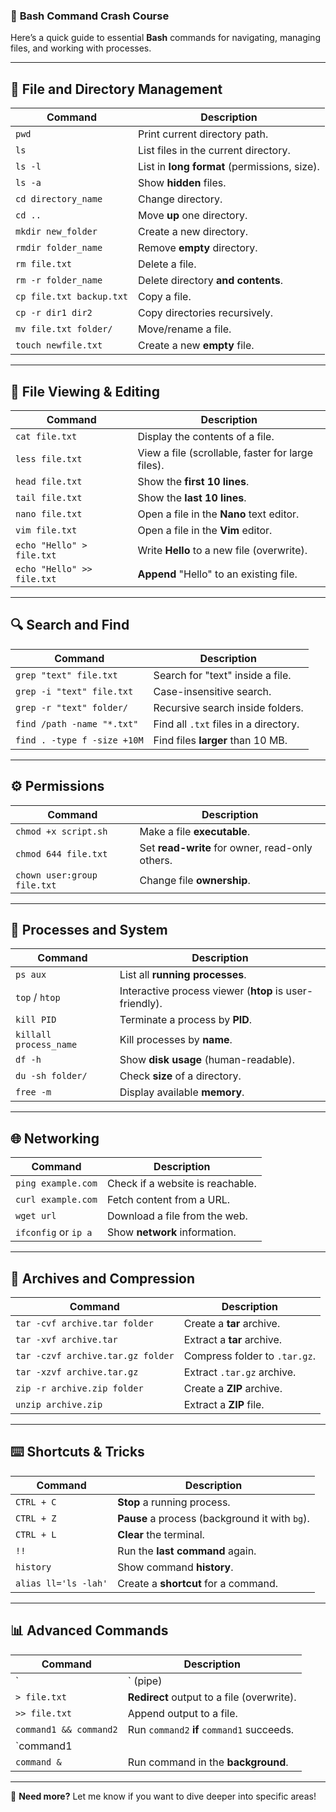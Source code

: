 ### 📌 **Bash Command Crash Course**

Here’s a quick guide to essential **Bash** commands for navigating, managing files, and working with processes.

---

## 📂 **File and Directory Management**

|**Command**|**Description**|
|---|---|
|`pwd`|Print current directory path.|
|`ls`|List files in the current directory.|
|`ls -l`|List in **long format** (permissions, size).|
|`ls -a`|Show **hidden** files.|
|`cd directory_name`|Change directory.|
|`cd ..`|Move **up** one directory.|
|`mkdir new_folder`|Create a new directory.|
|`rmdir folder_name`|Remove **empty** directory.|
|`rm file.txt`|Delete a file.|
|`rm -r folder_name`|Delete directory **and contents**.|
|`cp file.txt backup.txt`|Copy a file.|
|`cp -r dir1 dir2`|Copy directories recursively.|
|`mv file.txt folder/`|Move/rename a file.|
|`touch newfile.txt`|Create a new **empty** file.|

---

## 📄 **File Viewing & Editing**

|**Command**|**Description**|
|---|---|
|`cat file.txt`|Display the contents of a file.|
|`less file.txt`|View a file (scrollable, faster for large files).|
|`head file.txt`|Show the **first 10 lines**.|
|`tail file.txt`|Show the **last 10 lines**.|
|`nano file.txt`|Open a file in the **Nano** text editor.|
|`vim file.txt`|Open a file in the **Vim** editor.|
|`echo "Hello" > file.txt`|Write **Hello** to a new file (overwrite).|
|`echo "Hello" >> file.txt`|**Append** "Hello" to an existing file.|

---

## 🔍 **Search and Find**

|**Command**|**Description**|
|---|---|
|`grep "text" file.txt`|Search for "text" inside a file.|
|`grep -i "text" file.txt`|Case-insensitive search.|
|`grep -r "text" folder/`|Recursive search inside folders.|
|`find /path -name "*.txt"`|Find all `.txt` files in a directory.|
|`find . -type f -size +10M`|Find files **larger** than 10 MB.|

---

## ⚙️ **Permissions**

|**Command**|**Description**|
|---|---|
|`chmod +x script.sh`|Make a file **executable**.|
|`chmod 644 file.txt`|Set **read-write** for owner, read-only others.|
|`chown user:group file.txt`|Change file **ownership**.|

---

## 🧮 **Processes and System**

|**Command**|**Description**|
|---|---|
|`ps aux`|List all **running processes**.|
|`top` / `htop`|Interactive process viewer (**htop** is user-friendly).|
|`kill PID`|Terminate a process by **PID**.|
|`killall process_name`|Kill processes by **name**.|
|`df -h`|Show **disk usage** (human-readable).|
|`du -sh folder/`|Check **size** of a directory.|
|`free -m`|Display available **memory**.|

---

## 🌐 **Networking**

|**Command**|**Description**|
|---|---|
|`ping example.com`|Check if a website is reachable.|
|`curl example.com`|Fetch content from a URL.|
|`wget url`|Download a file from the web.|
|`ifconfig` or `ip a`|Show **network** information.|

---

## 🧰 **Archives and Compression**

|**Command**|**Description**|
|---|---|
|`tar -cvf archive.tar folder`|Create a **tar** archive.|
|`tar -xvf archive.tar`|Extract a **tar** archive.|
|`tar -czvf archive.tar.gz folder`|Compress folder to `.tar.gz`.|
|`tar -xzvf archive.tar.gz`|Extract `.tar.gz` archive.|
|`zip -r archive.zip folder`|Create a **ZIP** archive.|
|`unzip archive.zip`|Extract a **ZIP** file.|

---

## ⌨️ **Shortcuts & Tricks**

|**Command**|**Description**|
|---|---|
|`CTRL + C`|**Stop** a running process.|
|`CTRL + Z`|**Pause** a process (background it with `bg`).|
|`CTRL + L`|**Clear** the terminal.|
|`!!`|Run the **last command** again.|
|`history`|Show command **history**.|
|`alias ll='ls -lah'`|Create a **shortcut** for a command.|

---

## 📊 **Advanced Commands**

|**Command**|**Description**|
|---|---|
|`|` (pipe)|
|`> file.txt`|**Redirect** output to a file (overwrite).|
|`>> file.txt`|Append output to a file.|
|`command1 && command2`|Run `command2` **if** `command1` succeeds.|
|`command1||
|`command &`|Run command in the **background**.|

---

🎯 **Need more?** Let me know if you want to dive deeper into specific areas!